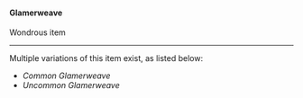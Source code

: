 #### Glamerweave

Wondrous item

---

Multiple variations of this item exist, as listed below:

- *Common Glamerweave*
- *Uncommon Glamerweave*